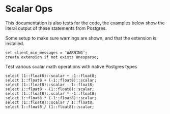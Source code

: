 # Scalar Ops

This documentation is also tests for the code, the examples below
show the literal output of these statements from Postgres.

Some setup to make sure warnings are shown, and that the extension
is installed.
```
set client_min_messages = 'WARNING';
create extension if not exists onesparse;

```
Test various scalar math operations with native Postgres types
```
select (1::float8)::scalar + -1::float8;
select 1::float8 + (-1::float8)::scalar;
select (1::float8)::scalar - 1::float8;
select 1::float8 - (1::float8)::scalar;
select (1::float8)::scalar * -1::float8;
select 1::float8 * (-1::float8)::scalar;
select (1::float8)::scalar / 1::float8;
select 1::float8 / (1::float8)::scalar;
```